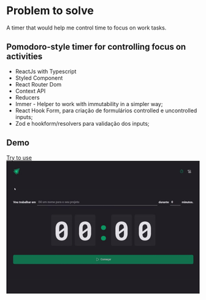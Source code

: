 # Problem to solve

A timer that would help me control time to focus on work tasks.

## Pomodoro-style timer for controlling focus on activities 

- ReactJs with Typescript
- Styled Component
- React Router Dom
- Context API
- Reducers
- Immer - Helper to work with immutability in a simpler way;
- React Hook Form, para criação de formulários controlled e uncontrolled inputs;
- Zod e hookform/resolvers para validação dos inputs;

## Demo
[Try to use](https://ageurdo.github.io/timer-to-do/)</br>
![Click to view demo](src/assets/Timmer_Pomodoro_Style.gif)
